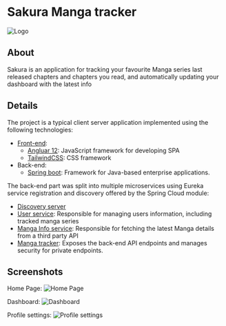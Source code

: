 
# Sakura Manga tracker
![Logo](https://i.ibb.co/J34kbDg/logo.pngo.png)

## About
Sakura is an application for tracking your favourite Manga series last released chapters and chapters you read, and automatically updating your dashboard with the latest info

## Details
The project is a typical client server application implemented using the following technologies:
 - [Front-end](https://github.com/hamzanaciri99/sakura-manga-tracker/tree/master/mangatracker):
	 - [Angluar 12](https://github.com/angular/angular): JavaScript framework for developing SPA
	 - [TailwindCSS](https://github.com/tailwindlabs/tailwindcss): CSS framework
 - Back-end:
	 - [Spring boot](https://github.com/spring-projects/spring-framework): Framework for Java-based enterprise applications.

The back-end part was split into multiple microservices using Eureka service registration and discovery offered by the Spring Cloud module:
 - [Discovery server](https://github.com/hamzanaciri99/sakura-manga-tracker/tree/master/discovery-server)
 - [User service](https://github.com/hamzanaciri99/sakura-manga-tracker/tree/master/user-service): Responsible for managing users information, including tracked manga series
 - [Manga Info service](https://github.com/hamzanaciri99/sakura-manga-tracker/tree/master/manga-info-service): Responsible for fetching the latest Manga details from a third party API
 - [Manga tracker](https://github.com/hamzanaciri99/sakura-manga-tracker/tree/master/manga-tracker): Exposes the back-end API endpoints and manages security for private endpoints.
 

## Screenshots
Home Page:
![Home Page](https://i.ibb.co/4RNpCvV/Screenshot-from-2021-07-24-15-27-19.png)

Dashboard:
![Dashboard](https://i.ibb.co/jJ99RTR/Screenshot-from-2021-07-24-15-28-01.png)

Profile settings:
![Profile settings](https://i.ibb.co/1vSkgHP/Screenshot-from-2021-07-24-15-29-10.png)
